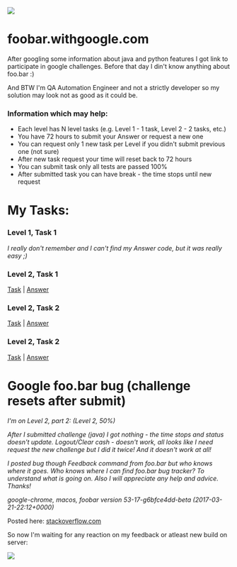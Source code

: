 ![](https://github.com/kyxap/google.challenge/blob/master/img/foobarLogin.png)
 
# foobar.withgoogle.com

After googling some information about java and python features I got link to participate in google challenges. Before that day I din't know anything about foo.bar :) 

And BTW I'm QA Automation Engineer and not a strictly developer so my solution may look not as good as it could be.

### **Information which may help:**
* Each level has N level tasks (e.g. Level 1 - 1 task, Level 2 - 2 tasks, etc.)  
* You have 72 hours to submit your Answer or request a new one
* You can request only 1 new task per Level if you didn't submit previous one (not sure) 
* After new task request your time will reset back to 72 hours
* You can submit task only all tests are passed 100%
* After submitted task you can have break - the time stops until new request 

# My Tasks:

### Level 1, Task 1
_I really don't remember and I can't find my Answer code, but it was really easy ;)_
### Level 2, Task 1
[Task]() | [Answer](https://github.com/kyxap/google.challenge/blob/master/src/com/withgoogle/foobar/level2_1/Answer.java)
### Level 2, Task 2
[Task](https://github.com/kyxap/google.challenge/blob/master/challenges/power_hungry.md) | [Answer](https://github.com/kyxap/google.challenge/blob/master/src/com/withgoogle/foobar/level2_2/Answer.java)
### Level 2, Task 2
[Task](https://github.com/kyxap/google.challenge/blob/master/challenges/gearing_up_for_destruction.md) | [Answer](https://github.com/kyxap/google.challenge/blob/master/src/com/withgoogle/foobar/level2_2_1/Answer.java)

# Google foo.bar bug (challenge resets after submit)
_I'm on Level 2, part 2: (Level 2, 50%)_

_After I submitted challenge (java) I got nothing - the time stops and status doesn't update. Logout/Clear cash - doesn't work, all looks like I need request the new challenge but I did it twice! And it doesn't work at all!_

_I posted bug though Feedback command from foo.bar but who knows where it goes._
_Who knows where I can find foo.bar bug tracker? To understand what is going on. Also I will appreciate any help and advice. Thanks!_

_google-chrome, macos, foobar version 53-17-g6bfce4dd-beta (2017-03-21-22:12+0000)_

Posted here:
[stackoverflow.com](https://stackoverflow.com/questions/44252108/google-foobar-bug-chahallenge-resets-after-submit)


So now I'm waiting for any reaction on my feedback or atleast new build on server:

![](https://github.com/kyxap/google.challenge/blob/master/img/foobarStatus.png)
